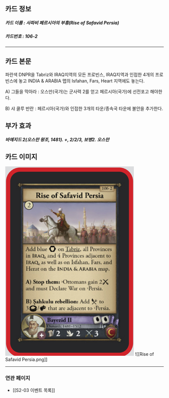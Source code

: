 ## 카드 정보
##### 카드 이름 : 사파비 페르시아의 부흥(Rise of Safavid Persia)
##### 카드번호 : 106-2
---
## 카드 본문

파란색 DNPR을 Tabriz와 IRAQ지역의 모든 프로빈스, IRAQ지역과 인접한 4개의 프로빈스에 놓고 INDIA & ARABIA 맵의 Isfahan, Fars, Heart 지역에도 놓는다.

A) 그들을 막아라 : 오스만(국가)는 군사력 2를 얻고 페르시아(국가)에 선전포고 해야한다.

B) 샤 쿨루 반란 : 페르시아(국가)와 인접한 3개의 타운/종속국 타운에 불안을 추가한다.

## 부가 효과
##### 바예지드 2(오스만 왕조, 1481). +, 2/2/3, 보병2. 오스만

## 카드 이미지
<img src="\Assets\Rise of Safavid Persia.png"/>
![[Rise of Safavid Persia.png]]

--- 

### 연관 페이지
- [[S2-03 이벤트 목록]]
